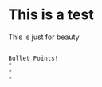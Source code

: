 This is a test
==============

This is just for beauty
~~~~~~~~~~~~~~~~~~~~~~~

Bullet Points! 
°
°
°